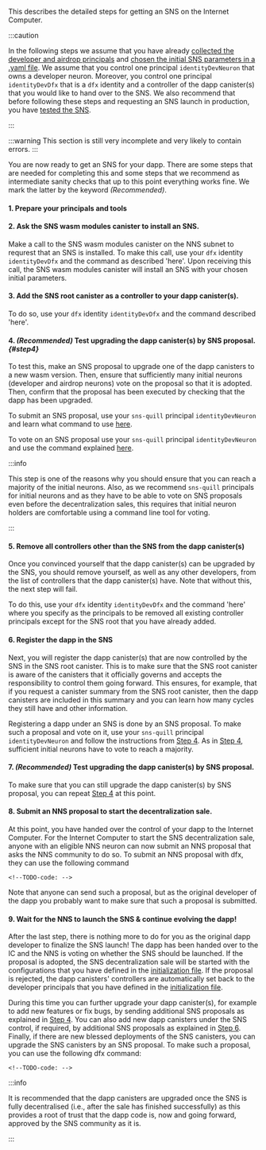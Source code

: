 <!--# Getting an SNS in production-->
This describes the detailed steps for getting an SNS on
the Internet Computer.

:::caution

In the following steps we assume that you have already
[collected the developer and airdrop principals](preparation.md/#principals)
and [chosen the initial SNS parameters in a .yaml file](preparation.md).
We assume that you control one principal `identityDevNeuron` that owns a developer neuron.
Moreover, you control one principal `identityDevDfx` that is a `dfx` identity and 
a controller of the dapp canister(s) that you would like to hand over to the SNS.
We also recommend that before following these steps and requesting an SNS launch
in production, you have [tested the SNS](local-testing.md).

:::

:::warning
This section is still very incomplete and very likely to contain errors.
:::

You are now ready to get an SNS for your dapp.
There are some steps that are needed for completing this and some steps that we
recommend as intermediate sanity checks that up to this point everything works fine.
We mark the latter by the keyword _(Recommended)_.

#### 1. Prepare your principals and tools

<!-- TODO-content & TODO-CLI/dfx: 
Open terminal with dfx, ready for commands when we say "use `dfx` identity 
`identityDevDeploy`.
For things to do with `sns-quill` will say "use `sns-quill` principal `identityDevNeuron`"
We recommend that message are signed on air-gapped computer and sent to IC
on connected computer. 
To follow this recommendation, should open one terminal on
air-gapped computer and have another one to just forward sns-quill commands
on the connected computer.
-->

#### 2. Ask the SNS wasm modules canister to install an SNS.
Make a call to the SNS wasm modules canister on the NNS subnet to requrest that an SNS 
is installed.
To make this call, use your `dfx` identity `identityDevDfx` and 
the command as described 'here'. <!--TODO-CLI/dfx-Link: -->
Upon receiving this call, the SNS wasm modules canister will install
an SNS with your chosen initial parameters.
<!--TODO-CLI/dfx-Link: once tooling is clear, make sure that here automatically the .yaml
file is used. If this is not the case, add the information how this can be ensured.-->

#### 3. Add the SNS root canister as a controller to your dapp canister(s).
To do so, use your `dfx` identity `identityDevDfx` and 
the command described 'here'.
<!-- TODO: add this to CLI/dfx tool as need to learn SNS canisters -->


#### 4. _(Recommended)_ Test upgrading the dapp canister(s) by SNS proposal. _{#step4}_
To test this, make an SNS proposal to upgrade one of the dapp canisters to
a new wasm version.
Then, ensure that sufficiently many initial neurons (developer and airdrop
neurons) vote on the proposal so that it is adopted.
Then, confirm that the proposal has been executed by checking that the dapp has been
upgraded. 

To submit an SNS proposal, use your `sns-quill` principal `identityDevNeuron`
and learn what command to use [here](https://github.com/dfinity/sns-quill#submit-a-proposal).

<!-- TODO: SNS quill documentation to make proposal and link to it -->

To vote on an SNS proposal use your `sns-quill` principal `identityDevNeuron`
and use the command explained [here](https://github.com/dfinity/sns-quill#vote-on-a-proposal).

:::info

This step is one of the reasons why you should ensure that you can
reach a majority of the initial neurons. Also, as we 
recommend `sns-quill` principals for initial neurons and as they have to be
able to vote on SNS proposals even before the decentralization sales,
this requires that initial neuron holders are comfortable
using a command line tool for voting.

:::

#### 5. Remove all controllers other than the SNS from the dapp canister(s)
Once you convinced yourself that the dapp canister(s) can be upgraded by
the SNS, you should remove yourself, as well as any other developers,
from the list of controllers that the dapp canister(s) have.
Note that without this, the next step will fail.

To do this, use your `dfx` identity `identityDevDfx` and the command 'here'
where you specify as the principals to be removed all existing controller principals
except for the SNS root that you have already added.
<!--TODO-CLI/dfx-Link: should already exist in DFX -->

#### 6. Register the dapp in the SNS
Next, you will register the dapp canister(s) that are now controlled by the SNS
in the SNS root canister. This is to make sure that the SNS root canister
is aware of the canisters that it officially governs and accepts the responsibility
to control them going forward. 
This ensures, for example, that if you request a canister summary from the
SNS root canister, then the dapp canisters are included in this summary and 
you can learn how many cycles they still have and other information.

Registering a dapp under an SNS is done by an SNS proposal.
To make such a proposal and vote on it, use your `sns-quill` principal
`identityDevNeuron` and follow the instructions from [Step 4](#step4).
As in [Step 4](#step4),
sufficient initial neurons have to vote to reach a majority.

#### 7. _(Recommended)_ Test upgrading the dapp canister(s) by SNS proposal.
To make sure that you can still upgrade the dapp canister(s) by SNS proposal,
you can repeat [Step 4](#step4) at this point.

#### 8. Submit an NNS proposal to start the decentralization sale.
At this point, you have handed over the control of your dapp to the Internet
Computer. 
For the Internet Computer to start the SNS decentralization sale,
anyone with an eligible NNS neuron can now submit an NNS proposal
that asks the NNS community to do so.
To submit an NNS proposal with dfx, they can use the following command
```
<!--TODO-code: -->
```
Note that anyone can send such a proposal, but as the original developer
of the dapp you probably want to make sure that such a proposal is submitted.
<!--TODO-update-after-change: Add here CF explanation once it is clear.-->

#### 9. Wait for the NNS to launch the SNS & continue evolving the dapp! 
After the last step, there is nothing more to do for you as the original dapp 
developer to finalize the SNS launch!
The dapp has been handed over to the IC and the NNS is voting on whether 
the SNS should be launched.
If the proposal is adopted, the SNS decentralization sale will be 
started with the configurations that you have defined in the
[initialization file](preparation.md).
If the proposal is rejected, the dapp canisters' controllers are automatically set
back to the developer principals that you
have defined in the [initialization file](preparation.md).

During this time you can further upgrade your dapp canister(s), for
example to add new features or fix bugs, by sending additional
SNS proposals as explained in
[Step 4](#step4).
You can also add new dapp canisters under the SNS control, if required, 
by additional SNS proposals as explained in
[Step 6](#6-register-the-dapp-in-the-sns).
Finally, if there are new blessed deployments of the SNS canisters, you can
upgrade the SNS canisters by an SNS proposal. 
To make such a proposal, you can use the following dfx command:
``` 
<!--TODO-code: --> 
```  

:::info

It is recommended that the dapp canisters are upgraded once the SNS is
fully decentralised (i.e., after the sale has finished successfully)
as this provides a root of trust that the dapp code is, now and going forward,
approved by the SNS community as it is.

:::
